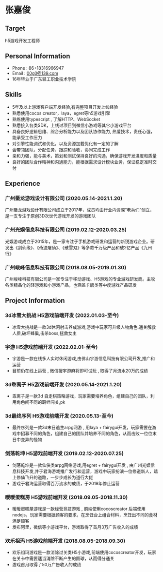 # 张嘉俊

## Target
h5游戏开发工程师

## Personal Information
- Phone : 86+18316966947
- Email : 00g0@139.com
- 16年毕业于广东轻工职业技术学院

## Skills
- 5年及以上游戏客户端开发经验,有完整项目开发上线经验
- 熟悉使用cocos creator，laya，egret等h5游戏引擎
- 熟练使用typescript , 了解HTTP、WebSocket
- 熟悉接入各类SDK，上线过项目到微信小游戏等其它小游戏平台
- 具备良好逻辑思维、综合分析能力以及团队协作能力, 热爱技术，责任心强，能承受工作压力
- 对引擎性能调试和优化，以及资源加载优化有一定的了解
- 会带领团队，分配任务，跟踪和验收，协同完成工作
- 亲和力强，能与美术，策划和测试保持良好的沟通，确保游戏开发进度和质量
- 良好的团队合作精神和沟通能力，能根据需求设计模块业务，保证稳定准时交付


## Experience

### 广州蜃龙游戏设计有限公司    (2020.05.14-2021.1.20)
广州蜃龙游戏设计有限公司成立于2017年，成员均由行业内资深“老兵们”创立，是一支专注于原创3D次世代游戏开发的游戏团队


### 广州光娱信息科技有限公司    (2019.02.12-2020.03.25)
光娱游戏成立于2015年，是一家专注于手机游戏研发和运营的新锐游戏企业。研发出《剑仙缘》、《奇迹屠仙》、《破雪刃》等多款千万级产品和破2亿产品《九州行》

### 广州峻峰信息科技有限公司    (2018.08.05-2019.01.30)
广州峻峰科技有限公司是一家专注于移动游戏、H5游戏的专业游戏研发商。主攻各类精品化的轻游戏和小游戏产品，也涵盖卡牌类等中度游戏产品研发

## Project Information

### 3d冰雪大挑战 H5游戏前端开发    (2022.01.03-至今)
- 冰雪大挑战是一款3d休闲射击养成游戏,游戏中玩家可升级人物角色,通关解救人质,破坏蜂巢,击杀boss,拯救女主

### 宇游 H5游戏前端开发    (2022.02.01-至今)
- 宇游是一款在线多人实时休闲游戏,由佛山宇游信息科技有限公司开发,推广和运营
- 目前仍在线上运营 , 微信搜宇游麻将即可试玩 , 取得了月流水20万的成绩

### 3d乖离子  H5游戏前端开发    (2020.05.14-2021.1.20)
- 乖离子是一款3d 自走棋策略游戏，玩家需要培养角色，组建自己的团队，利用角色间不同的羁绊闯关,pk

### 3d最终序列  H5游戏前端开发    (2020.05.13-至今)
- 最终序列是一款3d末日逃生arpg网游 , 用laya + fairygui开发，玩家需要在游戏中招募不同的角色，组建自己的团队并培养不同的角色，从而击败一位位末日中变异的怪物

### 剑荡乾坤  H5游戏前端开发    (2019.02.12-2020.07.25)
- 剑荡乾坤是一款仙侠类arpg网络游戏,用egret + fairygui开发 , 由广州光娱信息科技开发,并于君海游戏推广发行和运营，游戏中玩家扮演一位修道新人，踏上修仙飞升的道路，一步步成长为道行大佬
- 游戏于君海运营取得百万流水的成绩，于2019年停止运营

### 暖暖蛋糕房  H5游戏前端开发    (2018.09.05-2018.11.30)
- 暖暖蛋糕屋游戏是一款经营竞技游戏 , 前端使用cocoscreator 后端使用nodejs，玩家需要根据顾客的要求，在烹饪台上组合材料，烹饪出不同的食材满足顾客
- 发布阿里，微信等小游戏平台，游戏取得了首月3万广告收入的成绩

### 欢乐祖玛  H5游戏前端开发    (2018.08.05-2018.09.30)
- 欢乐祖玛游戏是一款消除过关类H5小游戏,前端使用cocoscreator开发，玩家在关卡中需要适当消除不断产生的圆球，从而得分通关
- 游戏首月取得了50万广告收入的成绩
